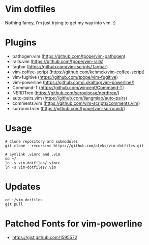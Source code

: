 # Vim dotfiles

Nothing fancy, i'm just trying to get my way into vim. :)

# Plugins
* pathogen.vim (https://github.com/tpope/vim-pathogen)
* rails.vim (https://github.com/tpope/vim-rails)
* tagbar (https://github.com/vim-scripts/Tagbar)
* vim-coffee-script (https://github.com/kchmck/vim-coffee-script)
* vim-fugitive (https://github.com/tpope/vim-fugitive)
* vim-powerline (https://github.com/Lokaltog/vim-powerline/)
* Command-T (https://github.com/wincent/Command-T)
* NERDTree (https://github.com/scrooloose/nerdtree/)
* auto-pairs.vim (https://github.com/jiangmiao/auto-pairs)
* comments.vim (https://github.com/vim-scripts/comments.vim)
* surround.vim (https://github.com/tpope/vim-surround/)


# Usage
    
    # Clone repository and submodules
    git clone --recursive https://github.com/aleks/vim-dotfiles.git

    # Symlink .vimrc and .vim
    cd ~/
    ln -s vim-dotfiles/.vimrc 
    ln -s vim-dotfiles/.vim


# Updates

    cd ~/vim-dotfiles
    git pull


# Patched Fonts for vim-powerline
* https://gist.github.com/1595572
